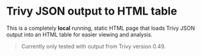# Trivy JSON output to HTML table

This is a completely **local** running, static HTML page that loads Trivy JSON output into an HTML table for easier viewing and analysis.

> Currently only tested with output from Trivy version 0.49.
